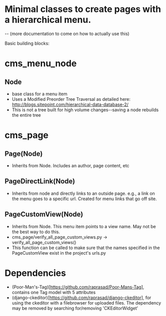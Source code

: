 
# Minimal classes to create pages with a hierarchical menu.
-- (more documentation to come on how to actually use this)

Basic building blocks:

# cms_menu_node
## Node 
* base class for a menu item
* Uses a Modified Preorder Tree Traversal as detailed here: http://blogs.sitepoint.com/hierarchical-data-database-2/	
* This is not a tree built for high volume changes--saving a node rebuilds the entire tree

# cms_page
## Page(Node)
* Inherits from Node.  Includes an author, page content, etc

## PageDirectLink(Node)
* Inherits from node and directly links to an outside page. e.g., a link on the menu goes to a specific url.  Created for menu links that go off site.

## PageCustomView(Node)
* Inherits from Node.  This menu item points to a view name.  May not be the best way to do this.
* cms_page/verify_all_page_custom_views.py -> verify_all_page_custom_views()
* This function can be called to make sure that the names specified in the PageCustomView exist in the project's urls.py

# Dependencies
* (Poor-Man's-Tag)[https://github.com/raprasad/Poor-Mans-Tag], contains one Tag model with 5 attributes
* (django-ckeditor)[https://github.com/raprasad/django-ckeditor], for using the ckeditor with a filebrowser for uploaded files.  The dependency may be removed by searching for/removing 'CKEditorWidget'
